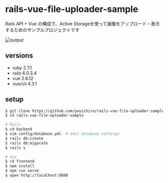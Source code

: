 # rails-vue-file-uploader-sample

Rails API + Vue の構成で、Active Storageを使って画像をアップロード・表示するためのサンプルプロジェクトです

![output](https://user-images.githubusercontent.com/20487308/99181576-9c7b1880-2772-11eb-99d9-7908a7804392.gif)

## versions

- ruby 2.7.1
- rails 6.0.3.4
- vue 2.6.12
- vue/cli 4.3.1

## setup

```sh
$ git clone https://github.com/youichiro/rails-vue-file-uploader-sample.git
$ cd rails-vue-file-uploader-sample

# Rails
$ cd backend
$ vim config/database.yml  # edit database settings
$ rails db:create
$ rails db:migarate
$ rails s

# Vue
$ cd frontend
$ npm install
$ npm run serve
$ open http://localhost:8080
```
